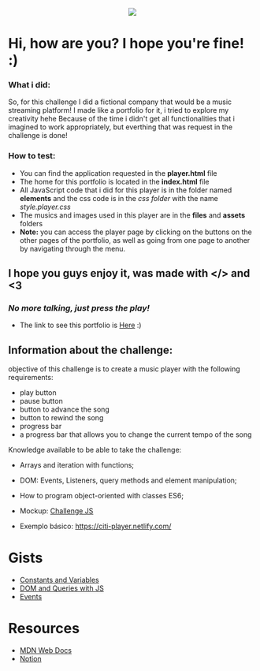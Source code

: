 <p align=center>
<img src="https://i.imgur.com/jOeqrIs.png"/>
</p>


# Hi, how are you? I hope you're fine! :)

### What i did: 
So, for this challenge I did a fictional company that would be a music streaming platform! 
I made like a portfolio for it, i tried to explore my creativity hehe
Because of the time i didn't get all functionalities that i imagined to work appropriately, but everthing that was request in the challenge is done!  

### How to test:
- You can find the application requested in the **player.html** file 
- The home for this portfolio is located in the **index.html** file
- All JavaScript code that i did for this player is in the folder named **elements** and the css code is in the *css folder* with the name *style.player.css*
- The musics and images used in this player are in the **files** and **assets** folders
- **Note:** you can access the player page by clicking on the buttons on the other pages of the portfolio, as well as going from one page to another by navigating through the menu. 


## I hope you guys enjoy it, was made with </> and <3

### *No more talking, just press the play!*

- The link to see this portfolio is [Here](https://shellyda.github.io/Music-Player-js/) :)


## Information about the challenge:
objective of this challenge is to create a music player with the following requirements:
 
 - play button
 - pause button
 - button to advance the song
 - button to rewind the song
 - progress bar
 - a progress bar that allows you to change the current tempo of the song

Knowledge available to be able to take the challenge:

- Arrays and iteration with functions;
- DOM: Events, Listeners, query methods and element manipulation;
- How to program object-oriented with classes ES6;

- Mockup: [Challenge JS](https://www.figma.com/file/UWCyOMrpFhyrVDiYHDS3By/desafio-js?node-id=0%3A1)
- Exemplo básico: https://citi-player.netlify.com/


# Gists
- [Constants and Variables](https://gist.github.com/jrmmendes/51c5e833860fdc942d7f3e5f1fb17d3a#file-const-var-let-md)
- [DOM and Queries with JS](https://gist.github.com/jrmmendes/51c5e833860fdc942d7f3e5f1fb17d3a#file-document-object-model-md)
- [Events](https://gist.github.com/jrmmendes/51c5e833860fdc942d7f3e5f1fb17d3a#file-events-md)

# Resources
- [MDN Web Docs](https://developer.mozilla.org/pt-BR)
- [Notion](https://www.notion.so/Js-2-a66831b9b73c4ecd8f4c4d3e8ce41f51)
